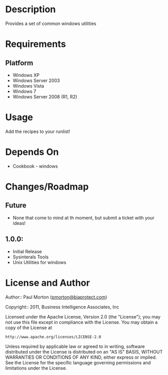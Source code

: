 Description
===========

Provides a set of common windows utilities

Requirements
============

Platform
--------

* Windows XP
* Windows Server 2003
* Windows Vista
* Windows 7
* Windows Server 2008 (R1, R2)

Usage
=====

Add the recipes to your runlist!

Depends On
===========

* Cookbook - windows

Changes/Roadmap
===============

## Future

* None that come to mind at th moment, but submit a ticket with your ideas!

## 1.0.0:

* Initial Release
* Sysinterals Tools
* Unix Utilities for windows

License and Author
==================

Author:: Paul Morton (<pmorton@biaprotect.com>)

Copyright:: 2011, Business Intelligence Associates, Inc


Licensed under the Apache License, Version 2.0 (the "License");
you may not use this file except in compliance with the License.
You may obtain a copy of the License at

    http://www.apache.org/licenses/LICENSE-2.0

Unless required by applicable law or agreed to in writing, software
distributed under the License is distributed on an "AS IS" BASIS,
WITHOUT WARRANTIES OR CONDITIONS OF ANY KIND, either express or implied.
See the License for the specific language governing permissions and
limitations under the License.
